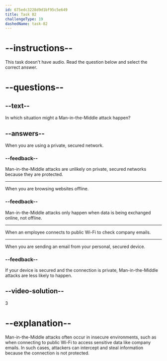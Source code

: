 ```yaml
---
id: 675edc3228d9d1bf95c5e649
title: Task 82
challengeType: 19
dashedName: task-82
---
```


# --instructions--

This task doesn't have audio. Read the question below and select the correct answer.

# --questions--

## --text--

In which situation might a Man-in-the-Middle attack happen?

## --answers--

When you are using a private, secured network.

### --feedback--

Man-in-the-Middle attacks are unlikely on private, secured networks because they are protected.

---

When you are browsing websites offline.

### --feedback--

Man-in-the-Middle attacks only happen when data is being exchanged online, not offline.

---

When an employee connects to public Wi-Fi to check company emails.

---

When you are sending an email from your personal, secured device.

### --feedback--

If your device is secured and the connection is private, Man-in-the-Middle attacks are less likely to happen.

## --video-solution--

3

# --explanation--

Man-in-the-Middle attacks often occur in insecure environments, such as when connecting to public Wi-Fi to access sensitive data like company emails. In such cases, attackers can intercept and steal information because the connection is not protected.
